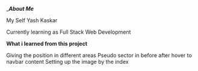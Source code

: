 __________About Me_________

My Self  Yash Kaskar 

Currently learning as Full Stack Web Development




____________What i learned from this project____________

Giving the position in different areas
Pseudo sector in before after
hover to navbar content
Setting up the image by the index
